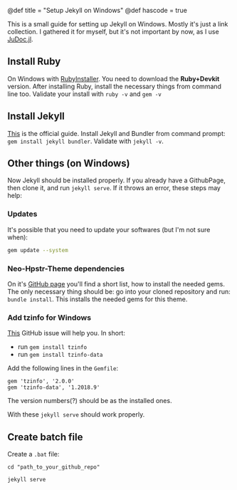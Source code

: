 @def title = "Setup Jekyll on Windows"
@def hascode = true

This is a small guide for setting up Jekyll on Windows.
Mostly it's just a link collection.
I gathered it for myself, but it's not important by now, as I use [JuDoc.jl](https://github.com/tlienart/JuDoc.jl).

## Install Ruby

On Windows with [RubyInstaller](https://rubyinstaller.org/).
You need to download the **Ruby+Devkit** version.
After installing Ruby, install the necessary things from command line too.
Validate your install with `ruby -v` and `gem -v`

## Install Jekyll

[This](https://jekyllrb.com/docs/installation/windows/) is the official guide.
Install Jekyll and Bundler from command prompt: `gem install jekyll bundler`.
Validate with `jekyll -v`.

## Other things (on Windows)

Now Jekyll should be installed properly.
If you already have a GithubPage, then clone it, and run `jekyll serve`.
If it throws an error, these steps may help:

### Updates

It's possible that you need to update your softwares (but I'm not sure when):
```bash
gem update --system
```

### Neo-Hpstr-Theme dependencies

On it's [GitHub page](https://github.com/aron-bordin/neo-hpstr-jekyll-theme) you'll find a short list, how to install the needed gems. The only necessary thing should be: go into your cloned repository and run: `bundle install`. This installs the needed gems for this theme.

### Add tzinfo for Windows

[This](https://github.com/jekyll/jekyll/issues/5935) GitHub issue will help you.
In short:

* run `gem install tzinfo`
* run `gem install tzinfo-data`

Add the following lines in the `Gemfile`:
```
gem 'tzinfo', '2.0.0'
gem 'tzinfo-data', '1.2018.9'
```
The version numbers(?) should be as the installed ones.


With these `jekyll serve` should work properly.

## Create batch file

Create a `.bat` file:
```
cd "path_to_your_github_repo"

jekyll serve
```
